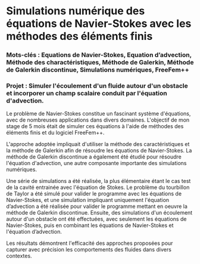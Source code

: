 # Simulations numérique des équations de Navier-Stokes avec les méthodes des éléments finis

### Mots-clés : Equations de Navier-Stokes, Equation d’advection, Méthode des charactéristiques, Méthode de Galerkin, Méthode de Galerkin discontinue, Simulations numériques, FreeFem++

### Projet : Simuler l'écoulement d'un fluide autour d'un obstacle et incorporer un champ scalaire conduit par l'équation d'advection. 

Le problème de Navier-Stokes constitue un fascinant système d'équations, avec de nombreuses applications dans divers domaines. L'objectif de mon stage de 5 mois était de simuler ces équations à l'aide de méthodes des éléments finis et du logiciel FreeFem++. 

L'approche adoptée impliquait d'utiliser la
méthode des caractéristiques et la méthode de Galerkin afin de résoudre les équations de Navier-Stokes. La méthode de Galerkin discontinue a également été étudié pour résoudre l'équation d'advection, une autre composante importante des simulations numériques. 

Une série de simulations a été réalisée, la plus élémentaire étant le cas test de la cavité entrainée avec l'équation de Stokes. Le problème du tourbillon
de Taylor a été simulé pour valider le programme avec les équations de Navier-Stokes, et une simulation impliquant uniquement l'équation d’advection a été réalisée pour valider le programme mettant en oeuvre la méthode de Galerkin discontinue. Ensuite, des simulations d'un écoulement autour d'un obstacle ont été effectuées, avec seulement les équations de Navier-Stokes, puis en combinant les équations de Navier-Stokes et l'équation d’advection. 

Les résultats démontrent l'efficacité des approches proposées pour capturer avec précision les comportements des fluides dans divers contextes.

